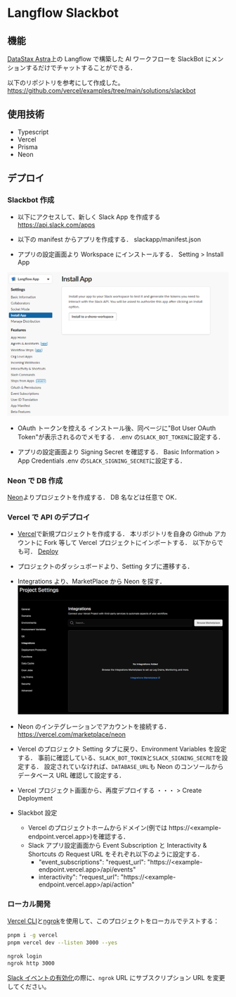 # Langflow Slackbot

## 機能

[DataStax Astra](https://astra.datastax.com)上の Langflow で構築した AI ワークフローを SlackBot にメンションするだけでチャットすることができる．

以下のリポジトリを参考にして作成した。
https://github.com/vercel/examples/tree/main/solutions/slackbot

## 使用技術

- Typescript
- Vercel
- Prisma
- Neon

## デプロイ

### Slackbot 作成

- 以下にアクセスして、新しく Slack App を作成する
  https://api.slack.com/apps

- 以下の manifest からアプリを作成する．
  slackapp/manifest.json

- アプリの設定画面より Workspace にインストールする．
  Setting > Install App

![インストール画面](pics/install_image.png)

- OAuth トークンを控える
  インストール後、同ページに"Bot User OAuth Token"が表示されるのでメモする．
  .env の`SLACK_BOT_TOKEN`に設定する．

- アプリの設定画面より Signing Secret を確認する．
  Basic Information > App Credentials
  .env の`SLACK_SIGNING_SECRET`に設定する．

### Neon で DB 作成

[Neon](https://console.neon.tech/app/projects)よりプロジェクトを作成する．
DB 名などは任意で OK．

### Vercel で API のデプロイ

- [Vercel](https://vercel.com)で新規プロジェクトを作成する．
  本リポジトリを自身の Github アカウントに Fork 等して Vercel プロジェクトにインポートする．
  以下からでも可．
  [Deploy](https://vercel.com/new/clone?repository-url=https://github.com/Atsuya-Shono-sti/langflow-slackbot&env=DATABASE_URL,SLACK_BOT_TOKEN,SLACK_SIGNING_SECRET)

- プロジェクトのダッシュボードより、Setting タブに遷移する．

- Integrations より、MarketPlace から Neon を探す．
  ![インテグレーション](pics/integration_image.png)

- Neon のインテグレーションでアカウントを接続する．
  https://vercel.com/marketplace/neon

- Vercel のプロジェクト Setting タブに戻り、Environment Variables を設定する．
  事前に確認している、`SLACK_BOT_TOKEN`と`SLACK_SIGNING_SECRET`を設定する．
  設定されていなければ、`DATABASE_URL`も Neon のコンソールからデータベース URL 確認して設定する．

- Vercel プロジェクト画面から、再度デプロイする
  ・・・ > Create Deployment

- Slackbot 設定
  - Vercel のプロジェクトホームからドメイン(例では https://<example-endpoint.vercel.app>)を確認する．
  - Slack アプリ設定画面から Event Subscription と Interactivity & Shortcuts の Request URL をそれぞれ以下のように設定する．
    - "event_subscriptions":
      "request_url": "https://<example-endpoint.vercel.app>/api/events"
    - interactivity":
      "request_url": "https://<example-endpoint.vercel.app>/api/action"

### ローカル開発

[Vercel CLI](https://vercel.com/docs/cli)と[ngrok](https://dashboard.ngrok.com/get-started/setup/linux)を使用して、このプロジェクトをローカルでテストする：

```sh
pnpm i -g vercel
pnpm vercel dev --listen 3000 --yes
```

```sh
ngrok login
ngrok http 3000
```

[Slack イベントの有効化](./README.md/#enable-slack-events)の際に、`ngrok` URL にサブスクリプション URL を変更してください。

